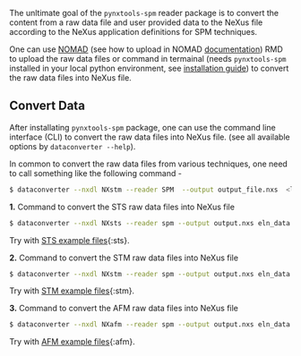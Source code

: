 The unltimate goal of the `pynxtools-spm` reader package is to convert the content from a raw data file and user provided data to the NeXus file according to the NeXus application definitions for SPM techniques.

One can use [NOMAD](https://nomad-lab.eu/) (see how to upload in NOMAD [documentation](../tutorials/reader-use-in-nomad.md)) RMD to upload the raw data files or command in termainal (needs `pynxtools-spm` installed in your local python environment, see [installation guide](../tutorials/installation.md)) to convert the raw data files into NeXus file.

## __Convert Data__
After installating `pynxtools-spm` package, one can use the command line interface (CLI) to convert the raw data files into NeXus file. (see all available options by `dataconverter --help`).

In common to convert the raw data files from various techniques, one need to call something like the following command -

```bash
$ dataconverter --nxdl NXstm --reader SPM  --output output_file.nxs  <list of the input files>
```

__1.__ Command to convert the STS raw data files into NeXus file
```bash
$ dataconverter --nxdl NXsts --reader spm --output output.nxs eln_data.yaml nanonis_sts_file.dat config.json
```
Try with [STS example files](../assets/copy_files_to_examples_in_docs/sts.zip){:sts}.

__2.__ Command to convert the STM raw data files into NeXus file
```bash
$ dataconverter --nxdl NXstm --reader spm --output output.nxs eln_data.yaml nanonis_stm_file.sxm config.json
```

Try with [STM example files](../assets/copy_files_to_examples_in_docs/stm.zip){:stm}.

__3.__ Command to convert the AFM raw data files into NeXus file
```bash
$ dataconverter --nxdl NXafm --reader spm --output output.nxs eln_data.yaml nanonis_afm_file.sxm config.json
```

Try with [AFM example files](../assets/copy_files_to_examples_in_docs/afm.zip){:afm}.